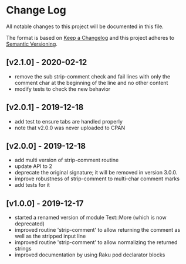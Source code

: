 # Change Log
All notable changes to this project will be documented in this file.

The format is based on [Keep a Changelog](http://keepachangelog.com/)
and this project adheres to [Semantic Versioning](http://semver.org/).

## [v2.1.0] - 2020-02-12
- remove the sub strip-comment check and fail lines with only the
  comment char at the beginning of the line and no other content
- modify tests to check the new behavior

## [v2.0.1] - 2019-12-18
- add test to ensure tabs are handled properly
- note that v2.0.0 was never uploaded to CPAN

## [v2.0.0] - 2019-12-18
- add multi version of strip-comment routine
- update API to 2
- deprecate the original signature;
  it will be removed in version 3.0.0.
- improve robustness of strip-comment to multi-char comment marks
- add tests for it

## [v1.0.0] - 2019-12-17
- started a renamed version of module Text::More (which is now deprecated)
- improved routine 'strip-comment' to allow returning the comment as well
    as the stripped input line
- improved routine 'strip-comment' to allow normalizing the returned
    strings
- improved documentation by using Raku pod declarator blocks
